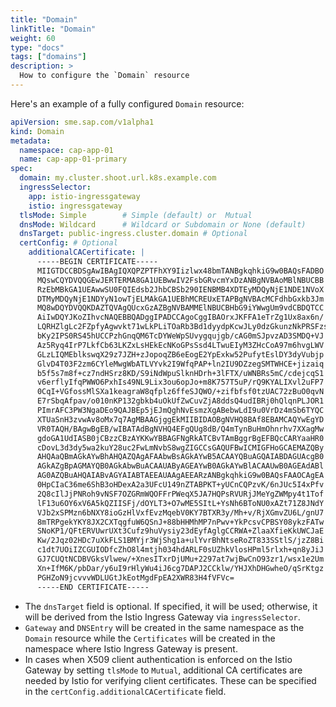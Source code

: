 ```yaml
---
title: "Domain"
linkTitle: "Domain"
weight: 60
type: "docs"
tags: ["domains"]
description: >
  How to configure the `Domain` resource
---
```


Here's an example of a fully configured `Domain` resource:

```yaml
apiVersion: sme.sap.com/v1alpha1
kind: Domain
metadata:
  namespace: cap-app-01
  name: cap-app-01-primary
spec:
  domain: my.cluster.shoot.url.k8s.example.com
  ingressSelector:
    app: istio-ingressgateway
    istio: ingressgateway
  tlsMode: Simple        # Simple (default) or  Mutual
  dnsMode: Wildcard      # Wildcard or Subdomain or None (default)
  dnsTarget: public-ingress.cluster.domain # Optional
  certConfig: # Optional
    additionalCACertificate: |
      -----BEGIN CERTIFICATE-----
      MIIGTDCCBDSgAwIBAgIQXQPZPTFhXY9Iizlwx48bmTANBgkqhkiG9w0BAQsFADBO
      MQswCQYDVQQGEwJERTERMA8GA1UEBwwIV2FsbGRvcmYxDzANBgNVBAoMBlNBUCBB
      RzEbMBkGA1UEAwwSU0FQIEdsb2JhbCBSb290IENBMB4XDTEyMDQyNjE1NDE1NVoX
      DTMyMDQyNjE1NDYyN1owTjELMAkGA1UEBhMCREUxETAPBgNVBAcMCFdhbGxkb3Jm
      MQ8wDQYDVQQKDAZTQVAgQUcxGzAZBgNVBAMMElNBUCBHbG9iYWwgUm9vdCBDQTCC
      AiIwDQYJKoZIhvcNAQEBBQADggIPADCCAgoCggIBAOrxJKFFA1eTrZg1Ux8ax6n/
      LQRHZlgLc2FZpfyAgwvkt71wLkPLiTOaRb3Bd1dyydpKcwJLy0dzGkunzNkPRSFzs
      bKy2IPS0RS45hUCCPzhGnqQM6TcDYWeWpSUvygqujgb/cAG0mSJpvzAD3SMDQ+VJ
      Az5Ryq4IrP7LkfCb63LKZxLsHEkEcNKoGPsSsd4LTwuEIyM3ZHcCoA97m6hvgLWV
      GLzLIQMEblkswqX29z7JZH+zJopoqZB6eEogE2YpExkw52PufytEslDY3dyVubjp
      GlvD4T03F2zm6CYleMwgWbATLVYvk2I9WfqPAP+ln2IU9DZzegSMTWHCE+jizaiq
      b5f5s7m8f+cz7ndHSrz8KD/S9iNdWpuSlknHDrh+3lFTX/uWNBRs5mC/cdejcqS1
      v6erflyIfqPWWO6PxhIs49NL9Lix3ou6opJo+m8K757T5uP/rQ9KYALIXvl2uFP7
      0CqI+VGfossMlSXa1keagraW8qfplz6ffeSJQWO/+zifbfsf0tzUAC72zBuO0qvN
      E7rSbqAfpav/o010nKP132gbkb4uOkUfZwCuvZjA8ddsQ4udIBRj0hQlqnPLJOR1
      PImrAFC3PW3NgaDEo9QAJBEp5jEJmQghNvEsmzXgABebwLdI9u0VrDz4mSb6TYQC
      XTUaSnH3zvwAv8oMx7q7AgMBAAGjggEkMIIBIDAOBgNVHQ8BAf8EBAMCAQYwEgYD
      VR0TAQH/BAgwBgEB/wIBATAdBgNVHQ4EFgQUg8dB/Q4mTynBuHmOhnrhv7XXagMw
      gdoGA1UdIASB0jCBzzCBzAYKKwYBBAGFNgRkATCBvTAmBggrBgEFBQcCARYaaHR0
      cDovL3d3dy5wa2kuY28uc2FwLmNvbS8wgZIGCCsGAQUFBwICMIGFHoGCAEMAZQBy
      AHQAaQBmAGkAYwBhAHQAZQAgAFAAbwBsAGkAYwB5ACAAYQBuAGQAIABDAGUAcgB0
      AGkAZgBpAGMAYQB0AGkAbwBuACAAUAByAGEAYwB0AGkAYwBlACAAUwB0AGEAdABl
      AG0AZQBuAHQAIABvAGYAIABTAEEAUAAgAEEARzANBgkqhkiG9w0BAQsFAAOCAgEA
      0HpCIaC36me6ShB3oHDexA2a3UFcU149nZTABPKT+yUCnCQPzvK/6nJUc5I4xPfv
      2Q8cIlJjPNRoh9vNSF7OZGRmWQOFFrPWeqX5JA7HQPsRVURjJMeYgZWMpy4t1Tof
      lF13u6OY6xV6A5kQZIISFj/dOYLT3+O7wME5SItL+YsNh6BToNU0xAZt71Z8JNdY
      VJb2xSPMzn6bNXY8ioGzHlVxfEvzMqebV0KY7BTXR3y/Mh+v/RjXGmvZU6L/gnU7
      8mTRPgekYKY8JX2CXTqgfuW6QSnJ+88bHHMhMP7nPwv+YkPcsvCPBSY08ykzFATw
      SNoKP1/QFtERVUwrUXt3Cufz9huVysiy23dEyfAglgCCRWA+ZlaaXfieKkUWCJaE
      Kw/2Jqz02HDc7uXkFLS1BMYjr3WjShg1a+ulYvrBhNtseRoZT833SStlS/jzZ8Bi
      c1dt7UOiIZCGUIODfcZhO8l4mtjh034hdARLF0sUZhkVlosHPml5rlxh+qn8yJiJ
      GJ7CUQtNCDBVGksVlwew/+XnesITxrDjUMu+2297at7wjBwCnO93zr1/wsx1e2Um
      Xn+IfM6K/pbDar/y6uI9rHlyWu4iJ6cg7DAPJ2CCklw/YHJXhDHGwheO/qSrKtgz
      PGHZoN9jcvvvWDLUGtJkEotMgdFpEA2XWR83H4fVFVc=
      -----END CERTIFICATE-----

```

- The `dnsTarget` field is optional. If specified, it will be used; otherwise, it will be derived from the Istio Ingress Gateway via `ingressSelector`.
- `Gateway` and `DNSEntry` will be created in the same namespace as the `Domain` resource while the `Certificates` will be created in the namespace where Istio Ingress Gateway is present.
- In cases when X509 client authentication is enforced on the Istio Gateway by setting `tlsMode` to `Mutual`, additional CA certificates are needed by Istio for verifying client certificates. These can be specified in the `certConfig.additionalCACertificate` field.
